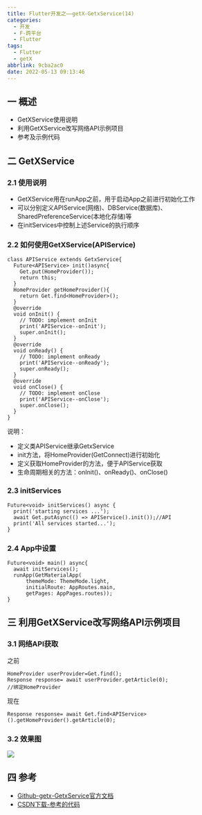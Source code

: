 ```yaml
---
title: Flutter开发之——getX-GetxService(14)
categories:
  - 开发
  - F-跨平台
  - Flutter
tags:
  - Flutter
  - getX
abbrlink: 9cba2ac0
date: 2022-05-13 09:13:46
---
```

## 一 概述

* GetXService使用说明
* 利用GetXService改写网络API示例项目
* 参考及示例代码

<!--more-->

## 二 GetXService

### 2.1 使用说明

* GetXService用在runApp之前，用于启动App之前进行初始化工作
* 可以分别定义APIService(网络)、DBService(数据库)、SharedPreferenceService(本地化存储)等
* 在initServices中控制上述Service的执行顺序

### 2.2 如何使用GetXService(APIService)

```
class APIService extends GetxService{
  Future<APIService> init()async{
    Get.put(HomeProvider());
    return this;
  }
  HomeProvider getHomeProvider(){
    return Get.find<HomeProvider>();
  }
  @override
  void onInit() {
    // TODO: implement onInit
    print('APIService--onInit');
    super.onInit();
  }
  @override
  void onReady() {
    // TODO: implement onReady
    print('APIService--onReady');
    super.onReady();
  }
  @override
  void onClose() {
    // TODO: implement onClose
    print('APIService--onClose');
    super.onClose();
  }
}
```

说明：

* 定义类APIService继承GetxService
* init方法，将HomeProvider(GetConnect)进行初始化
* 定义获取HomeProvider的方法，便于APIService获取
* 生命周期相关的方法：onInit()、onReady()、onClose()

### 2.3 initServices

```
Future<void> initServices() async {
  print('starting services ...');
  await Get.putAsync(() => APIService().init());//API
  print('All services started...');
}
```

### 2.4 App中设置

```
Future<void> main() async{
  await initServices();
  runApp(GetMaterialApp(
      themeMode: ThemeMode.light,
      initialRoute: AppRoutes.main,
      getPages: AppPages.routes));
}
```

## 三 利用GetXService改写网络API示例项目

### 3.1 网络API获取

之前

```
HomeProvider userProvider=Get.find();
Response response= await userProvider.getArticle(0);
//绑定HomeProvider
```

现在

```
Response response= await Get.find<APIService>().getHomeProvider().getArticle(0);
```

### 3.2 效果图
![][1]

## 四  参考

* [Github-getx-GetxService官方文档](https://github.com/jonataslaw/getx#getxservice)
* [CSDN下载-参考的代码](https://download.csdn.net/download/Calvin_zhou/85358794)


[1]:https://cdn.staticaly.com/gh/PGzxc/CDN/master/blog-flutter/flutter-getx-service-14-getxservice-sample.png